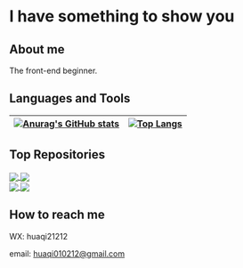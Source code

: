 # I have something to show you

## About me

The front-end beginner.

## Languages and Tools

| [![Anurag's GitHub stats](https://github-readme-stats.vercel.app/api?username=hua-qi&count_private=true&show_icons=true&include_all_commits=true&title_color=016866&icon_color=016866)](https://github.com/anuraghazra/github-readme-stats) | [![Top Langs](https://github-readme-stats.vercel.app/api/top-langs/?username=hua-qi&layout=compact&title_color=016866&icon_color=016866)](https://github.com/anuraghazra/github-readme-stats) |
|-----|-----|


## Top Repositories


<a href="https://github.com/hua-qi/huaqi-react-demo">
    <img align="center" src="https://github-readme-stats.vercel.app/api/pin/?username=hua-qi&repo=huaqi-react-demo&title_color=016866&icon_color=016866" />
</a>
<a href="https://github.com/hua-qi/tigerZoo">
    <img align="center" src="https://github-readme-stats.vercel.app/api/pin/?username=hua-qi&repo=tigerZoo&title_color=016866&icon_color=016866" />
</a>
  
</br>

<a href="https://github.com/hua-qi/VUE-TS-CMS">
    <img align="center" src="https://github-readme-stats.vercel.app/api/pin/?username=hua-qi&repo=VUE-TS-CMS&title_color=016866&icon_color=016866" />
</a>
<a href="https://github.com/hua-qi/POYI">
    <img align="center" src="https://github-readme-stats.vercel.app/api/pin/?username=hua-qi&repo=POYI&title_color=016866&icon_color=016866" />
</a>

## How to reach me

WX: huaqi21212

email: huaqi010212@gmail.com
